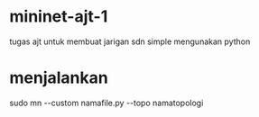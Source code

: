 # mininet-ajt-1
tugas ajt untuk membuat jarigan sdn simple mengunakan python

# menjalankan
sudo mn --custom namafile.py --topo namatopologi
